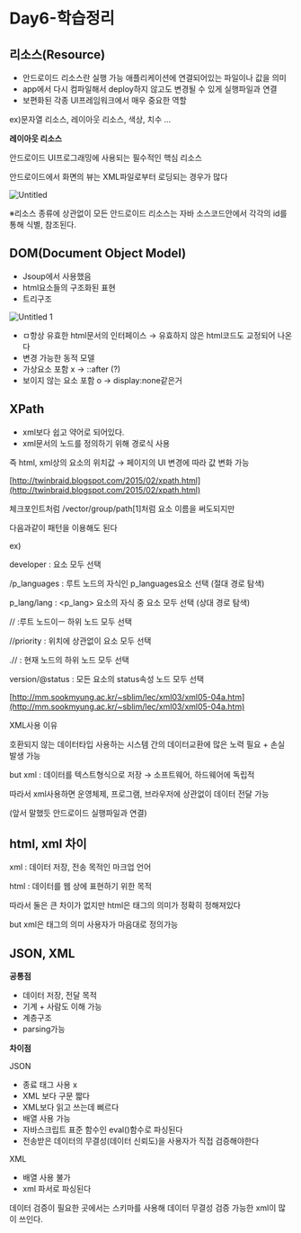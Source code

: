 # Day6-학습정리

## **리소스(Resource)**

- 안드로이드 리소스란 실행 가능 애플리케이션에 연결되어있는 파일이나 값을 의미
- app에서 다시 컴파일해서 deploy하지 않고도 변경될 수 있게 실행파일과 연결
- 보편화된 각종 UI프레임워크에서 매우 중요한 역할

ex)문자열 리소스, 레이아웃 리소스, 색상, 치수 ...

**레이아웃 리소스**

안드로이드 UI프로그래밍에 사용되는 필수적인 핵심 리소스

안드로이드에서 화면의 뷰는 XML파일로부터 로딩되는 경우가 많다

![Untitled](https://user-images.githubusercontent.com/52225690/127037622-3821bbbf-4a31-490f-8e17-9b0fb3eefc0e.png)

 ※리소스 종류에 상관없이 모든 안드로이드 리소스는 자바 소스코드안에서 각각의 id를 통해 식별, 참조된다.

## **DOM(Document Object Model)**

- Jsoup에서 사용했음
- html요소들의 구조화된 표현
- 트리구조

![Untitled 1](https://user-images.githubusercontent.com/52225690/127037618-f87bd4f9-9e93-40d6-bcfb-3dcd538ac427.png)

- ㅁ항상 유효한 html문서의 인터페이스 → 유효하지 않은 html코드도 교정되어 나온다
- 변경 가능한 동적 모델
- 가상요소 포함 x → ::after (?)
- 보이지 않는 요소 포함 o → display:none같은거

## **XPath**

- xml보다 쉽고 약어로 되어있다.
- xml문서의 노드를 정의하기 위해 경로식 사용

즉 html, xml상의 요소의 위치값 → 페이지의 UI 변경에 따라 값 변화 가능

[http://twinbraid.blogspot.com/2015/02/xpath.html](http://twinbraid.blogspot.com/2015/02/xpath.html)

체크포인트처럼 /vector/group/path[1]처럼 요소 이름을 써도되지만

다음과같이 패턴을 이용해도 된다

ex)

developer        : <developer>요소 모두 선택

/p_languages   : 루트 노드의 자식인 p_languages요소 선택 (절대 경로 탐색)

p_lang/lang : <p_lang> 요소의 자식 중 <lang>요소 모두 선택 (상대 경로 탐색)

//                    :루트 노드이ㅡ 하위 노드 모두 선택

//priority        : 위치에 상관없이 <priority>요소 모두 선택

.//                  : 현재 노드의 하위 노드 모두 선택

version/@status    : 모든 <version>요소의 status속성 노드 모두 선택

[http://mm.sookmyung.ac.kr/~sblim/lec/xml03/xml05-04a.htm](http://mm.sookmyung.ac.kr/~sblim/lec/xml03/xml05-04a.htm)

XML사용 이유

호환되지 않는 데이터타입 사용하는 시스템 간의 데이터교환에 많은 노력 필요 + 손실 발생 가능

but xml : 데이터를 텍스트형식으로 저장 → 소프트웨어, 하드웨어에 독립적

따라서 xml사용하면 운영체제, 프로그램, 브라우저에 상관없이 데이터 전달 가능

(앞서 말했듯 안드로이드 실행파일과 연결)

## **html, xml 차이**

xml : 데이터 저장, 전송 목적인 마크업 언어

html : 데이터를 웹 상에 표현하기 위한 목적

따라서 둘은 큰 차이가 없지만 html은 태그의 의미가 정확히 정해져있다

but xml은 태그의 의미 사용자가 마음대로 정의가능

## **JSON, XM**L

**공통점**

- 데이터 저장, 전달 목적
- 기계 + 사람도 이해 가능
- 계층구조
- parsing가능

**차이점**

JSON

- 종료 태그 사용 x
- XML 보다 구문 짧다
- XML보다 읽고 쓰는데 삐르다
- 배열 사용 가능
- 자바스크립트 표준 함수인 eval()함수로 파싱된다
- 전송받은 데이터의 무결성(데이터 신뢰도)을 사용자가 직접 검증해야한다

XML

- 배열 사용 불가
- xml 파서로 파싱된다

데이터 검증이 필요한 곳에서는 스키마를 사용해 데이터 무결성 검증 가능한 xml이 많이 쓰인다.
